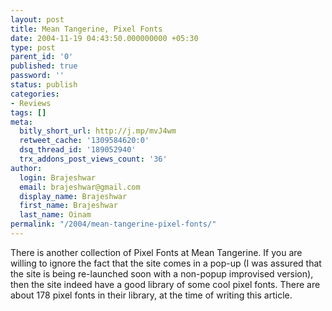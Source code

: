 ```yaml
---
layout: post
title: Mean Tangerine, Pixel Fonts
date: 2004-11-19 04:43:50.000000000 +05:30
type: post
parent_id: '0'
published: true
password: ''
status: publish
categories:
- Reviews
tags: []
meta:
  bitly_short_url: http://j.mp/mvJ4wm
  retweet_cache: '1309584620:0'
  dsq_thread_id: '189052940'
  trx_addons_post_views_count: '36'
author:
  login: Brajeshwar
  email: brajeshwar@gmail.com
  display_name: Brajeshwar
  first_name: Brajeshwar
  last_name: Oinam
permalink: "/2004/mean-tangerine-pixel-fonts/"
---
```

<p><?php ImgBlog("reviews/meantangerine.png", 1, "Mean Tangerine", "http://www.meantangerine.com/");?>There is another collection of Pixel Fonts at Mean Tangerine. If you are willing to ignore the fact that the site comes in a pop-up (I was assured that the site is being re-launched soon with a non-popup improvised version), then the site indeed have a good library of some cool pixel fonts. There are about 178 pixel fonts in their library, at the time of writing this article.</p>
